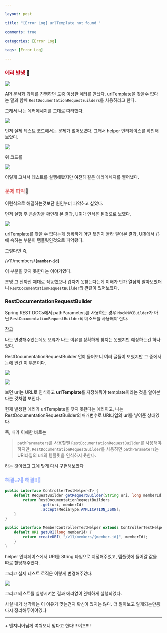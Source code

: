 ```yaml
---

layout: post

title: "[Error Log] urlTemplate not found "

comments: true

categories: [Error Log]

tags: [Error Log]

---
```


### <span style='color: #C50017;'>에러 발생</span> 🚨

![](https://velog.velcdn.com/images/hyoreal51/post/a73b6d0c-1d29-4255-9bc4-1bd475528c8e/image.png)

API 문서화 과제를 진행하던 도중 이상한 에러를 만났다.
urlTemplate을 찾을수 없다는 말과 함께 `RestDocumentationRequestBuilders`를 사용하라고 한다.

그래서 나는 에러메세지를 그대로 따라했다.

![](https://velog.velcdn.com/images/hyoreal51/post/c3b21e98-fad6-4e92-8cf7-917130d7b47f/image.png)


먼저 실제 테스트 코드에서는 문제가 없어보였다.
그래서 helper 인터페이스를 확인해보았다.

![](https://velog.velcdn.com/images/hyoreal51/post/5a9fc1af-41f8-4059-97bf-253c180b5fe2/image.png)

위 코드를

![](https://velog.velcdn.com/images/hyoreal51/post/277ee2bb-9f85-41c0-abbf-dcf90843b20d/image.png)

이렇게 고쳐서 테스트를 실행해봤지만 여전히 같은 에러메세지를 뱉어냈다.

### <span style='color: #DE5959;'>문제 파악</span>🚒

이런식으로 해결하는것보단 원인부터 파악하고 싶었다.

먼저 실행 후 콘솔창을 확인해 본 결과, URI가 인식은 된것으로 보였다.

![](https://velog.velcdn.com/images/hyoreal51/post/2bb88404-973c-4221-80e0-a114975d019e/image.png)

urlTemplate를 찾을 수 없다는게 정확하게 어떤 뜻인지 몰라 알아본 결과,
URI에서 `{}` 에 속하는 부분이 템플릿인것으로 파악됐다.

그렇다면 즉,

/v11/members/**`{member-id}`**

이 부분을 찾지 못한다는 이야기였다.

분명 그 전까진 제대로 작동했으나 갑자기 못찾는다는게 이해가 안가 열심히 알아보았더니 `RestDocumentationRequestBuilder`와 관련이 있어보였다.

### RestDocumentationRequestBuilder

Spring REST DOCs에서 pathParameters를 사용하는 경우 `MockMVCBuilder`가 아닌 `RestDocumentationRequestBuilder`의 메소드를 사용해야 한다.

[참고](https://docs.spring.io/spring-restdocs/docs/1.0.0.BUILD-SNAPSHOT/reference/html5/#documenting-your-api-path-parameters)

나는 변경해주었는데도 오류가 나는 이유를 정확하게 찾지는 못했지만 예상하는건 하나 있다.

RestDocumentationRequestBuilder 안에 들어보니 여러 글들이 보였지만 그 중에서 눈에 띈건 이 부분이다.

![](https://velog.velcdn.com/images/hyoreal51/post/b6673a8a-c534-40cf-b8db-5deae60977bf/image.png)

![](https://velog.velcdn.com/images/hyoreal51/post/dedd878c-08e6-401a-991a-01d1343e28bb/image.png)

보면 uri는 URL로 인식하고 **urlTemplate**를 지정해줘야 template이라는 것을 알아본다는 것처럼 보인다.

현재 발생한 에러가 urlTemplate을 찾지 못한다는 에러이고, 나는 RestDocumentationRequestBuilder의 매개변수로 URI타입의 uri를 넣어준 상태였다.

즉, 내가 이해한 바로는

> `pathParameters`를 사용할땐 `RestDocumentationRequestBuilder`를 사용해야하지만,
> `RestDocumentationRequestBuilder`를 사용하면 `pathParameters`는 URI타입의 uri의 템플릿을 인식하지 못한다.

라는 것이었고 그에 맞게 다시 구현해보았다.

### <span style='color: #98AFFF;'>~~해결..?🤔~~ 해결!!🧐</span>

```java
public interface ControllerTestHelper<T> {
    default RequestBuilder getRequestBuilder(String uri, long memberId) {
        return RestDocumentationRequestBuilders
                .get(uri, memberId)
                .accept(MediaType.APPLICATION_JSON);
    }
}

public interface MemberControllerTestHelper extends ControllerTestHelper {
    default URI getURI(long memberId) {
        return createURI( "/v11/members/{member-id}", memberId);
    }
}
```

helper 인터페이스에서 URI를 String 타입으로 지정해주었고, 템플릿에 들어갈 값을 따로 할당해주었다.

그리고 실제 테스트 로직은 이렇게 변경해주었다.

![](https://velog.velcdn.com/images/hyoreal51/post/2b2bf551-675b-407c-a514-7753baa3b87f/image.png)

그리고 테스트를 실행시켜본 결과 에러없이 완벽하게 실행되었다.

사실 내가 생각하는 이 이유가 맞는건지 확신이 있지는 않다.
더 알아보고 알게되는만큼 다시 정리해두어야겠다

----------

\+ 엔지니어님께 여쭤보니 맞다고 한다!!! 야호!!!!